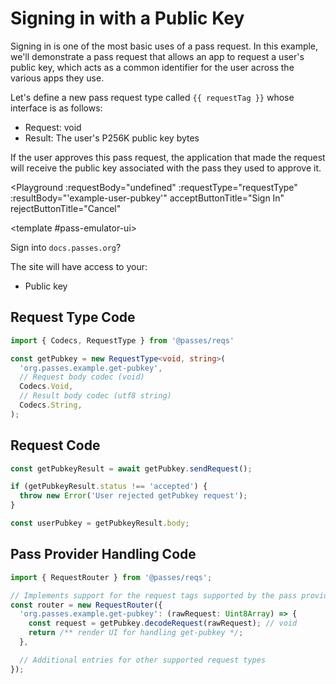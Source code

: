 # Signing in with a Public Key

Signing in is one of the most basic uses of a pass request. In this example, we'll demonstrate a pass request that allows an app to request a user's public key, 
which acts as a common identifier for the user across the various apps they use.

Let's define a new pass request type called `{{ requestTag }}` whose interface is as follows:
- Request: void
- Result: The user's P256K public key bytes

If the user approves this pass request, the application that made the request will receive the public key associated with the pass they used to approve it.

<script setup lang="ts">
import Button from './.playground/Button.vue'
import Playground from './.playground/Playground.vue'
import { Codecs, RequestType } from '../../packages/reqs/src/main'

const requestTag = 'org.passes.example.get-pubkey';
const requestType = new RequestType<void, string>(
  requestTag,
  // Request body codec (void)
  Codecs.Void,
  // Result body codec (utf8 string)
  Codecs.String,
);
</script>

<Playground
  :requestBody="undefined"
  :requestType="requestType"
  :resultBody="'example-user-pubkey'"
  acceptButtonTitle="Sign In"
  rejectButtonTitle="Cancel"
>
  <template #pass-emulator-ui>
    <div :class="$style.content">
      <div>Sign into <code>docs.passes.org</code>?</div>
      <p>The site will have access to your:</p>
      <ul>
        <li>Public key</li>
      </ul>
    </div>
  </template>
</Playground>


<style module>
.content {
  flex: 1;
  padding: 0.5rem;
}
</style>

## Request Type Code

```typescript
import { Codecs, RequestType } from '@passes/reqs'

const getPubkey = new RequestType<void, string>(
  'org.passes.example.get-pubkey',
  // Request body codec (void)
  Codecs.Void,
  // Result body codec (utf8 string)
  Codecs.String,
);
```

## Request Code

```typescript
const getPubkeyResult = await getPubkey.sendRequest();

if (getPubkeyResult.status !== 'accepted') {
  throw new Error('User rejected getPubkey request');
}

const userPubkey = getPubkeyResult.body;
```

## Pass Provider Handling Code
```typescript
import { RequestRouter } from '@passes/reqs';

// Implements support for the request tags supported by the pass provider
const router = new RequestRouter({
  'org.passes.example.get-pubkey': (rawRequest: Uint8Array) => {
    const request = getPubkey.decodeRequest(rawRequest); // void
    return /** render UI for handling get-pubkey */;
  },

  // Additional entries for other supported request types
});
```